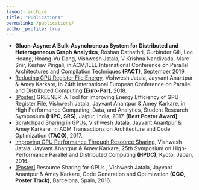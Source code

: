 ```yaml
---
layout: archive
title: "Publications"
permalink: /publications/
author_profile: true
---
```


* **Gluon-Async: A Bulk-Asynchronous System for Distributed and Heterogeneous Graph Analytics**, Roshan Dathathri, Gurbinder Gill, Loc Hoang, Hoang-Vu Dang, Vishwesh Jatala, V Krishna Nandivada, Marc Snir, Keshav Pingali, in ACM/IEEE International Conference on Parallel Architectures and Compilation Techniques **(PACT)**, September 2019.
* [Reducing GPU Register File Energy](https://link.springer.com/chapter/10.1007/978-3-319-96983-1_6), Vishwesh Jatala, Jayvant Anantpur & Amey Karkare, in 24th International European Conference on Parallel and Distributed Computing **(Euro-Par)**, 2018.
* [[Poster]](https://vishweshjatala.github.io/files/Greener.pdf) GREENER: A Tool for Improving Energy Efficiency of GPU Register File, Vishwesh Jatala, Jayvant Anantpur & Amey Karkare, in High Performance Computing, Data, and Analytics, Student Research Symposium **(HiPC, SRS)**, Jaipur, India, 2017. **\[Best Poster Award\]**
* [Scratchpad Sharing in GPUs](http://dl.acm.org/citation.cfm?id=3075619), Vishwesh Jatala, Jayvant Anantpur & Amey Karkare, in ACM Transactions on Architecture and Code Optimization **(TACO)**, 2017.
* [Improving GPU Performance Through Resource Sharing](http://dl.acm.org/citation.cfm?id=2907298), Vishwesh Jatala, Jayvant Anantpur & Amey Karkare, 25th Symposium on High-Performance Parallel and Distributed Computing **(HPDC)**, Kyoto, Japan, 2016.
* [[Poster]](https://vishweshjatala.github.io/files/Poster.pdf) Resource Sharing for GPUs , Vishwesh Jatala, Jayvant Anantpur & Amey Karkare, Code Generation and Optimization **(CGO, Poster Track)**, Barcelona, Spain, 2016. 
